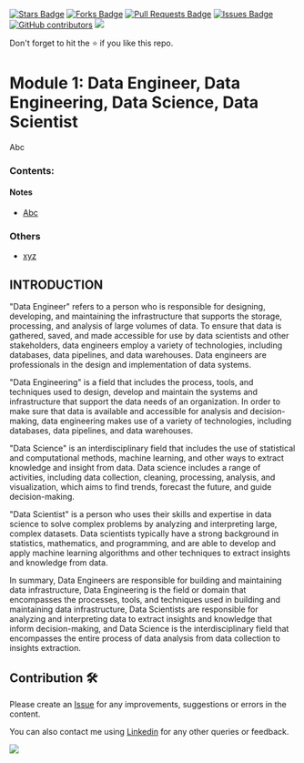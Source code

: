 <a href="https://github.com/drshahizan/special-topic-data-engineering/stargazers"><img src="https://img.shields.io/github/stars/drshahizan/special-topic-data-engineering" alt="Stars Badge"/></a>
<a href="https://github.com/drshahizan/special-topic-data-engineering/network/members"><img src="https://img.shields.io/github/forks/drshahizan/special-topic-data-engineering" alt="Forks Badge"/></a>
<a href="https://github.com/drshahizan/special-topic-data-engineering/pulls"><img src="https://img.shields.io/github/issues-pr/drshahizan/special-topic-data-engineering" alt="Pull Requests Badge"/></a>
<a href="https://github.com/drshahizan/special-topic-data-engineering/issues"><img src="https://img.shields.io/github/issues/drshahizan/special-topic-data-engineering" alt="Issues Badge"/></a>
<a href="https://github.com/drshahizan/special-topic-data-engineering/graphs/contributors"><img alt="GitHub contributors" src="https://img.shields.io/github/contributors/drshahizan/special-topic-data-engineering?color=2b9348"></a>
![](https://visitor-badge.glitch.me/badge?page_id=drshahizan/special-topic-data-engineering)

Don't forget to hit the :star: if you like this repo.

<!---
Module 1: Data Engineer, Data Engineering, Data Science, Data Scientist

Group Codex
1. 
2. XXXX
3. XXXX
4. XXXX
5. Muhammad Naquib Bin Zakaria | A20BE0161

-->

# Module 1: Data Engineer, Data Engineering, Data Science, Data Scientist
Abc 
### Contents:
#### Notes
- [Abc](#abc)

### Others
- [xyz](https://utm.my)


## INTRODUCTION
"Data Engineer" refers to a person who is responsible for designing, developing, and maintaining the infrastructure that supports the storage, processing, and analysis of large volumes of data. To ensure that data is gathered, saved, and made accessible for use by data scientists and other stakeholders, data engineers employ a variety of technologies, including databases, data pipelines, and data warehouses. Data engineers are professionals in the design and implementation of data systems.

"Data Engineering" is a field that includes the process, tools, and techniques used to design, develop and maintain the systems and infrastructure that support the data needs of an organization. In order to make sure that data is available and accessible for analysis and decision-making, data engineering makes use of a variety of technologies, including databases, data pipelines, and data warehouses.

"Data Science" is an interdisciplinary field that includes the use of statistical and computational methods, machine learning, and other ways to extract knowledge and insight from data. Data science includes a range of activities, including data collection, cleaning, processing, analysis, and visualization, which aims to find trends, forecast the future, and guide decision-making.

"Data Scientist" is a person who uses their skills and expertise in data science to solve complex problems by analyzing and interpreting large, complex datasets. Data scientists typically have a strong background in statistics, mathematics, and programming, and are able to develop and apply machine learning algorithms and other techniques to extract insights and knowledge from data.

In summary, Data Engineers are responsible for building and maintaining data infrastructure, Data Engineering is the field or domain that encompasses the processes, tools, and techniques used in building and maintaining data infrastructure, Data Scientists are responsible for analyzing and interpreting data to extract insights and knowledge that inform decision-making, and Data Science is the interdisciplinary field that encompasses the entire process of data analysis from data collection to insights extraction.

## Contribution 🛠️
Please create an [Issue](https://github.com/drshahizan/special-topic-data-engineering/issues) for any improvements, suggestions or errors in the content.

You can also contact me using [Linkedin](https://www.linkedin.com/in/drshahizan/) for any other queries or feedback.

![](https://visitor-badge.glitch.me/badge?page_id=drshahizan)


